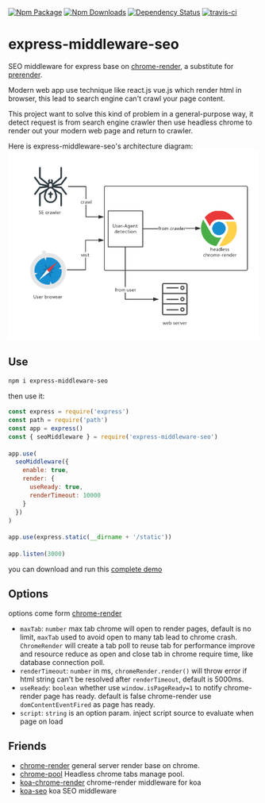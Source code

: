[![Npm Package](https://img.shields.io/npm/v/express-middleware-seo.svg?style=flat-square)](https://www.npmjs.com/package/express-middleware-seo)
[![Npm Downloads](http://img.shields.io/npm/dm/express-middleware-seo.svg?style=flat-square)](https://www.npmjs.com/package/express-middleware-seo)
[![Dependency Status](https://david-dm.org/binaryify/express-middleware-seo.svg?style=flat-square)](https://npmjs.org/package/express-middleware-seo)
[![travis-ci](https://api.travis-ci.org/Binaryify/express-middleware-seo.svg?branch=master)](https://travis-ci.org/Binaryify/express-middleware-seo#)

# express-middleware-seo
SEO middleware for express base on [chrome-render](https://github.com/binaryify/chrome-render), a substitute for [prerender](https://prerender.io).

Modern web app use technique like react.js vue.js which render html in browser, this lead to search engine can't crawl your page content.

This project want to solve this kind of problem in a general-purpose way, it detect request is from search engine crawler then use headless chrome to render out your modern web page and return to crawler.

Here is express-middleware-seo's architecture diagram:
![express-middleware-seo arch](./imgs/arch.png)

## Use
```bash
npm i express-middleware-seo
```
then use it:
```js
const express = require('express')
const path = require('path')
const app = express()
const { seoMiddleware } = require('express-middleware-seo')

app.use(
  seoMiddleware({
    enable: true,
    render: {
      useReady: true,
      renderTimeout: 10000
    }
  })
)

app.use(express.static(__dirname + '/static'))

app.listen(3000)
```
you can download and run this [complete demo](./example)

## Options
options come form [chrome-render](https://github.com/gwuhaolin/chrome-render#chromerendernew-method-support-options)
- `maxTab`: `number` max tab chrome will open to render pages, default is no limit, `maxTab` used to avoid open to many tab lead to chrome crash. `ChromeRender` will create a tab poll to reuse tab for performance improve and resource reduce as open and close tab in chrome require time, like database connection poll. 
- `renderTimeout`: `number` in ms, `chromeRender.render()` will throw error if html string can't be resolved after `renderTimeout`, default is 5000ms.
- `useReady`: `boolean` whether use `window.isPageReady=1` to notify chrome-render page has ready. default is false chrome-render use `domContentEventFired` as page has ready.
- `script`: `string` is an option param. inject script source to evaluate when page on load

## Friends
- [chrome-render](https://github.com/binaryify/chrome-render) general server render base on chrome.
- [chrome-pool](https://github.com/binaryify/chrome-pool) Headless chrome tabs manage pool.
- [koa-chrome-render](https://github.com/gwuhaolin/koa-chrome-render) chrome-render middleware for koa
- [koa-seo](https://github.com/gwuhaolin/koa-seo) koa SEO middleware